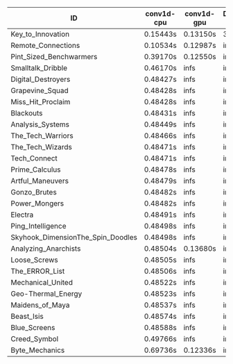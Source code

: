 |ID|conv1d-cpu|conv1d-gpu|DWSPConv2D-gpu|gemm-gpu|avg|
|-|-|-|-|-|-|
|Key_to_Innovation|0.15443s|0.13150s|3.37567s|2.70109s|1.59067s|
|Remote_Connections|0.10534s|0.12987s|infs|4.70675s|infs|
|Pint_Sized_Benchwarmers|0.39170s|0.12550s|infs|4.69568s|infs|
|Smalltalk_Dribble|0.46170s|infs|infs|4.66522s|infs|
|Digital_Destroyers|0.48427s|infs|infs|4.68736s|infs|
|Grapevine_Squad|0.48428s|infs|infs|4.69770s|infs|
|Miss_Hit_Proclaim|0.48428s|infs|infs|4.65976s|infs|
|Blackouts|0.48431s|infs|infs|4.67850s|infs|
|Analysis_Systems|0.48449s|infs|infs|4.70719s|infs|
|The_Tech_Warriors|0.48466s|infs|infs|4.71357s|infs|
|The_Tech_Wizards|0.48471s|infs|infs|4.70918s|infs|
|Tech_Connect|0.48471s|infs|infs|4.71792s|infs|
|Prime_Calculus|0.48478s|infs|infs|4.71378s|infs|
|Artful_Maneuvers|0.48479s|infs|infs|4.71464s|infs|
|Gonzo_Brutes|0.48482s|infs|infs|4.70668s|infs|
|Power_Mongers|0.48482s|infs|infs|4.70995s|infs|
|Electra|0.48491s|infs|infs|4.71007s|infs|
|Ping_Intelligence|0.48498s|infs|infs|4.72308s|infs|
|Skyhook_DimensionThe_Spin_Doodles|0.48498s|infs|infs|4.71350s|infs|
|Analyzing_Anarchists|0.48504s|0.13680s|infs|4.70585s|infs|
|Loose_Screws|0.48505s|infs|infs|4.69779s|infs|
|The_ERROR_List|0.48506s|infs|infs|4.70937s|infs|
|Mechanical_United|0.48522s|infs|infs|4.70095s|infs|
|Geo-Thermal_Energy|0.48523s|infs|infs|4.71268s|infs|
|Maidens_of_Maya|0.48537s|infs|infs|4.71042s|infs|
|Beast_Isis|0.48574s|infs|infs|4.71328s|infs|
|Blue_Screens|0.48588s|infs|infs|4.70315s|infs|
|Creed_Symbol|0.49766s|infs|infs|4.55555s|infs|
|Byte_Mechanics|0.69736s|0.12336s|infs|4.70943s|infs|
